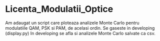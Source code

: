 # Licenta_Modulatii_Optice
Am adaugat un script care ploteaza analizele Monte Carlo pentru modulatiile QAM, PSK si PAM, de acelasi ordin. Se gaseste in developing (display.py)
In developing se afla si analizele Monte Carlo salvate ca csv.
